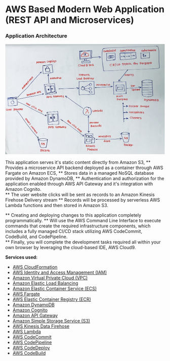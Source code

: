# AWS Based Modern Web Application (REST API and Microservices)


### Application Architecture

![](AWS-RESTful-Modern-Web-Application/images/Application-Architecture.jpg)

This application serves it's static content directly from Amazon S3, 
** Provides a microservice API backend deployed as a container through AWS Fargate on Amazon ECS, 
** Stores data in a managed NoSQL database provided by Amazon DynamoDB,
** Authentication and authorization for the application enabled through AWS API Gateway and it's integration with Amazon Cognito.  
** The user website clicks will be sent as records to an Amazon Kinesis Firehose Delivery stream
** Records will be processed by serverless AWS Lambda functions and then stored in Amazon S3.

** Creating and deploying changes to this application completely programmatically. 
** Will use the AWS Command Line Interface to execute commands that create the required infrastructure components, which includes a fully managed CI/CD stack utilizing AWS CodeCommit, CodeBuild, and CodePipeline.  
** Finally, you will complete the development tasks required all within your own browser by leveraging the cloud-based IDE, AWS Cloud9.


**Services used:**
* [AWS CloudFormation](https://aws.amazon.com/cloudformation/)
* [AWS Identity and Access Management (IAM)](https://aws.amazon.com/iam/)
* [Amazon Virtual Private Cloud (VPC)](https://aws.amazon.com/vpc/)
* [Amazon Elastic Load Balancing](https://aws.amazon.com/elasticloadbalancing/)
* [Amazon Elastic Container Service (ECS)](https://aws.amazon.com/ecs/)
* [AWS Fargate](https://aws.amazon.com/fargate/)
* [AWS Elastic Container Registry (ECR)](https://aws.amazon.com/ecr/)
* [Amazon DynamoDB](https://aws.amazon.com/dynamodb/)
* [Amazon Cognito](http://aws.amazon.com/cognito/)
* [Amazon API Gateway](https://aws.amazon.com/api-gateway/)
* [Amazon Simple Storage Service (S3)](https://aws.amazon.com/s3/)
* [AWS Kinesis Data Firehose](https://aws.amazon.com/kinesis/data-firehose/)
* [AWS Lambda](https://aws.amazon.com/lambda/)
* [AWS CodeCommit](https://aws.amazon.com/codecommit/)
* [AWS CodePipeline](https://aws.amazon.com/codepipeline/)
* [AWS CodeDeploy](https://aws.amazon.com/codedeploy/)
* [AWS CodeBuild](https://aws.amazon.com/codebuild/)
